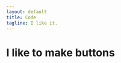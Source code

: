 ```yaml
---
layout: default
title: Code
tagline: I like it.
---
```

<!-- {% include JB/setup %} -->

<div class="module">
	<h1>I like to make buttons</h1>

</div>




